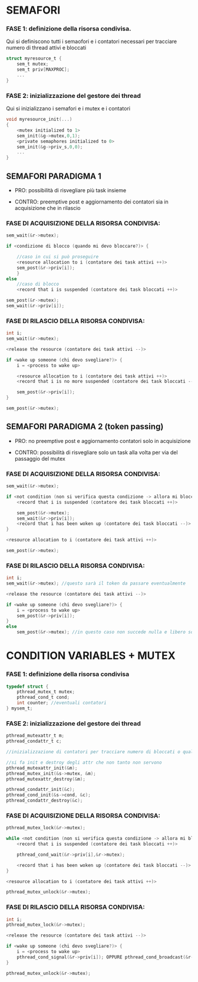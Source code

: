 # SEMAFORI

### FASE 1: definizione della risorsa condivisa.
Qui si definiscono tutti i semaofori e i contatori necessari per tracciare numero di thread attivi e bloccati
```c
struct myresource_t {
    sem_t mutex;
    sem_t priv[MAXPROC];
    ...
}
```

### FASE 2: inizializzazione del gestore dei thread
Qui si inizializzano i semafori e i mutex e i contatori
```c
void myresource_init(...)
{
    <mutex initialized to 1>
    sem_init(&g->mutex,0,1);
    <private semaphores initialized to 0>
    sem_init(&g->priv_s,0,0);
    ...
}
```

## SEMAFORI PARADIGMA 1
+ PRO: possibilità di risvegliare più task insieme
- CONTRO: preemptive post e aggiornamento dei contatori sia in acquisizione che in rilascio

### FASE DI ACQUISIZIONE DELLA RISORSA CONDIVISA:

```c
sem_wait(&r->mutex);

if <condizione di blocco (quando mi devo bloccare?)> {

    //caso in cui si può proseguire
    <resource allocation to i (contatore dei task attivi ++)>
    sem_post(&r->priv[i]);
    }
else
    //caso di blocco
    <record that i is suspended (contatore dei task bloccati ++)>

sem_post(&r->mutex);
sem_wait(&r->priv[i]);
```

### FASE DI RILASCIO DELLA RISORSA CONDIVISA:

```c
int i;
sem_wait(&r->mutex);

<release the resource (contatore dei task attivi --)>

if <wake up someone (chi devo svegliare?)> {
    i = <process to wake up>

    <resource allocation to i (contatore dei task attivi ++)>
    <record that i is no more suspended (contatore dei task bloccati --)>

    sem_post(&r->priv[i]);
}

sem_post(&r->mutex);
```

## SEMAFORI PARADIGMA 2 (token passing)
+ PRO: no preemptive post e aggiornamento contatori solo in acquisizione
- CONTRO: possibilità di risvegliare solo un task alla volta per via del passaggio del mutex

### FASE DI ACQUISIZIONE DELLA RISORSA CONDIVISA:
```c
sem_wait(&r->mutex);

if <not condition (non si verifica questa condizione -> allora mi blocco)> {
    <record that i is suspended (contatore dei task bloccati ++)>

    sem_post(&r->mutex);
    sem_wait(&r->priv[i]);
    <record that i has been woken up (contatore dei task bloccati --)>
}

<resource allocation to i (contatore dei task attivi ++)>

sem_post(&r->mutex);
```

### FASE DI RILASCIO DELLA RISORSA CONDIVISA:
```c
int i;
sem_wait(&r->mutex); //questo sarà il token da passare eventualmente

<release the resource (contatore dei task attivi --)>

if <wake up someone (chi devo svegliare?)> {
    i = <process to wake up>
    sem_post(&r->priv[i]);
}
else
    sem_post(&r->mutex); //in questo caso non succede nulla e libero solo il mutex
```

# CONDITION VARIABLES + MUTEX

### FASE 1: definizione della risorsa condivisa

```c
typedef struct {
    pthread_mutex_t mutex;
    pthread_cond_t cond;
    int counter; //eventuali contatori
} mysem_t;
```

### FASE 2: inizializzazione del gestore dei thread

```c
pthread_mutexattr_t m;
pthread_condattr_t c;

//inizializzazione di contatori per tracciare numero di bloccati o qualsiasi contatore utile per policy

//si fa init e destroy degli attr che non tanto non servono
pthread_mutexattr_init(&m);
pthread_mutex_init(&s->mutex, &m);
pthread_mutexattr_destroy(&m);

pthread_condattr_init(&c);
pthread_cond_init(&s->cond, &c);
pthread_condattr_destroy(&c);
```

### FASE DI ACQUISIZIONE DELLA RISORSA CONDIVISA:

```c
pthread_mutex_lock(&r->mutex);

while <not condition (non si verifica questa condizione -> allora mi blocco)> {
    <record that i is suspended (contatore dei task bloccati ++)>

    pthread_cond_wait(&r->priv[i],&r->mutex);

    <record that i has been woken up (contatore dei task bloccati --)>
}

<resource allocation to i (contatore dei task attivi ++)>

pthread_mutex_unlock(&r->mutex);
```

### FASE DI RILASCIO DELLA RISORSA CONDIVISA:

```c
int i;
pthread_mutex_lock(&r->mutex);

<release the resource (contatore dei task attivi --)>

if <wake up someone (chi devo svegliare?)> {
    i = <process to wake up>
    pthread_cond_signal(&r->priv[i]); OPPURE pthread_cond_broadcast(&r->priv[i]);
}

pthread_mutex_unlock(&r->mutex);
```

